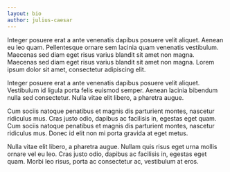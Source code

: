 ```yaml
---
layout: bio
author: julius-caesar
---
```


Integer posuere erat a ante venenatis dapibus posuere velit aliquet. Aenean eu leo quam. Pellentesque ornare sem lacinia quam venenatis vestibulum. Maecenas sed diam eget risus varius blandit sit amet non magna. Maecenas sed diam eget risus varius blandit sit amet non magna. Lorem ipsum dolor sit amet, consectetur adipiscing elit.

Integer posuere erat a ante venenatis dapibus posuere velit aliquet. Vestibulum id ligula porta felis euismod semper. Aenean lacinia bibendum nulla sed consectetur. Nulla vitae elit libero, a pharetra augue.

Cum sociis natoque penatibus et magnis dis parturient montes, nascetur ridiculus mus. Cras justo odio, dapibus ac facilisis in, egestas eget quam. Cum sociis natoque penatibus et magnis dis parturient montes, nascetur ridiculus mus. Donec id elit non mi porta gravida at eget metus.

Nulla vitae elit libero, a pharetra augue. Nullam quis risus eget urna mollis ornare vel eu leo. Cras justo odio, dapibus ac facilisis in, egestas eget quam. Morbi leo risus, porta ac consectetur ac, vestibulum at eros.

